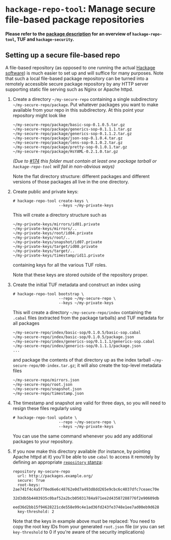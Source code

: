 # `hackage-repo-tool`: Manage secure file-based package repositories

**Please refer to the [package description](https://hackage.haskell.org/package/hackage-repo-tool#description) for an overview of `hackage-repo-tool`, TUF and `hackage-security`.**

## Setting up a secure file-based repo

A file-based repository (as opposed to one running the actual [Hackage software](https://hackage.haskell.org/package/hackage-server)) is much easier to set up and will suffice for many purposes.  Note that such a local file-based package repository can be turned into a remotely accessible secure package repository by any HTTP server supporting static file serving such as Nginx or Apache httpd.

1.  Create a directory `~/my-secure-repo` containing a single
    subdirectory `~/my-secure-repo/package`. Put whatever packages you
    want to make available from your repo in this subdirectory. At this
    point your repository might look like

        ~/my-secure-repo/package/basic-sop-0.1.0.5.tar.gz
        ~/my-secure-repo/package/generics-sop-0.1.1.1.tar.gz
        ~/my-secure-repo/package/generics-sop-0.1.1.2.tar.gz
        ~/my-secure-repo/package/json-sop-0.1.0.4.tar.gz
        ~/my-secure-repo/package/lens-sop-0.1.0.2.tar.gz
        ~/my-secure-repo/package/pretty-sop-0.1.0.1.tar.gz
        ~/my-secure-repo/package/HsYAML-0.2.1.0.tar.gz

    *(Due to [#174](https://github.com/haskell/hackage-security/issues/174) this folder must contain at least one package tarball or `hackage-repo-tool` will fail in non-obvious ways)*

    Note the flat directory structure: different packages and
    different versions of those packages all live in the one
    directory.

2.  Create public and private keys:

        # hackage-repo-tool create-keys \
                            --keys ~/my-private-keys

    This will create a directory structure such as

        ~/my-private-keys/mirrors/id01.private
        ~/my-private-keys/mirrors/..
        ~/my-private-keys/root/id04.private
        ~/my-private-keys/root/..
        ~/my-private-keys/snapshot/id07.private
        ~/my-private-keys/target/id08.private
        ~/my-private-keys/target/..
        ~/my-private-keys/timestamp/id11.private

    containing keys for all the various TUF roles.

    Note that these keys are stored outside of the repository proper.

3.  Create the initial TUF metadata and construct an index using

        # hackage-repo-tool bootstrap \
                            --repo ~/my-secure-repo \
                            --keys ~/my-private-keys

    This will create a directory `~/my-secure-repo/index` containing the
    `.cabal` files (extracted from the package tarballs) and TUF
    metadata for all packages

        ~/my-secure-repo/index/basic-sop/0.1.0.5/basic-sop.cabal
        ~/my-secure-repo/index/basic-sop/0.1.0.5/package.json
        ~/my-secure-repo/index/generics-sop/0.1.1.1/generics-sop.cabal
        ~/my-secure-repo/index/generics-sop/0.1.1.1/package.json
        ...

    and package the contents of that directory up as the index tarball
    `~/my-secure-repo/00-index.tar.gz`; it will also create the
    top-level metadata files

        ~/my-secure-repo/mirrors.json
        ~/my-secure-repo/root.json
        ~/my-secure-repo/snapshot.json
        ~/my-secure-repo/timestamp.json

4.  The timestamp and snapshot are valid for three days, so you will
    need to resign these files regularly using

        # hackage-repo-tool update \
                            --repo ~/my-secure-repo \
                            --keys ~/my-private-keys

    You can use the same command whenever you add any additional
    packages to your repository.

5.  If you now make this directory available (for instance, by pointing
    Apache httpd at it) you'll be able to use `cabal` to access it remotely by
    defining an appropriate [`repository` stanza](https://www.haskell.org/cabal/users-guide/installing-packages.html#using-secure-repositories):

        repository my-secure-repo
          url: http://packages.example.org/
          secure: True
          root-keys: 2ae741f4c4a5f70ed6e6c48762e0d7a493d8dd265e9cbc6c4037dfc7ceaec70e
                     32d3db5b4403935c0baf52a2bcb05031784a971ee2d43587288776f2e90609db
                     eed36d2bb15f94628221cde558e99c4e1ad36fd243fe3748e1ee7ad00eb9d628
          key-threshold: 2

    Note that the keys in example above must be replaced: You need to
    copy the root key IDs from your generated `root.json` file (or you
    can set `key-threshold` to 0 if you're aware of the security
    implications)
